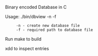 Binary encoded Database in C

Usage: ./bin/dbview -n -f <database file>

         -n - create new database file
         -f - required path to database file

Run make to build

xdd <database file> to inspect entries
